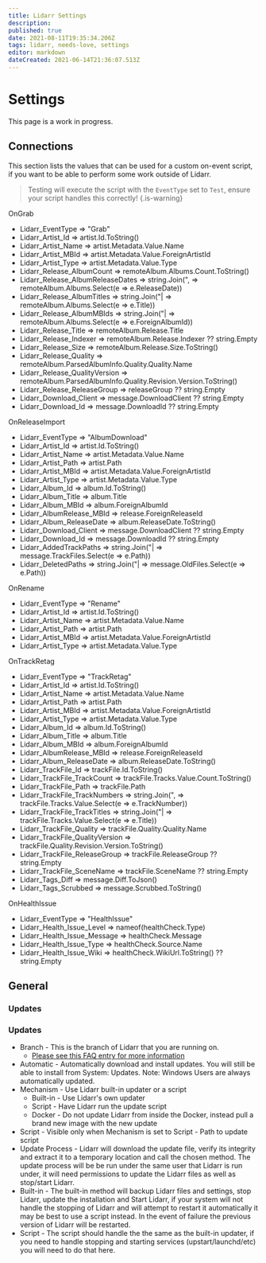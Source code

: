 ```yaml
---
title: Lidarr Settings
description: 
published: true
date: 2021-08-11T19:35:34.206Z
tags: lidarr, needs-love, settings
editor: markdown
dateCreated: 2021-06-14T21:36:07.513Z
---
```


# Settings

This page is a work in progress.

## Connections

This section lists the values that can be used for a custom on-event script, if you want to be able to perform some work outside of Lidarr.

> Testing will execute the script with the `EventType` set to `Test`, ensure your script handles this correctly!
{.is-warning}

OnGrab

* Lidarr_EventType => "Grab"
* Lidarr_Artist_Id => artist.Id.ToString()
* Lidarr_Artist_Name => artist.Metadata.Value.Name
* Lidarr_Artist_MBId => artist.Metadata.Value.ForeignArtistId
* Lidarr_Artist_Type => artist.Metadata.Value.Type
* Lidarr_Release_AlbumCount => remoteAlbum.Albums.Count.ToString()
* Lidarr_Release_AlbumReleaseDates => string.Join(", => remoteAlbum.Albums.Select(e => e.ReleaseDate))
* Lidarr_Release_AlbumTitles => string.Join("| => remoteAlbum.Albums.Select(e => e.Title))
* Lidarr_Release_AlbumMBIds => string.Join("| => remoteAlbum.Albums.Select(e => e.ForeignAlbumId))
* Lidarr_Release_Title => remoteAlbum.Release.Title
* Lidarr_Release_Indexer => remoteAlbum.Release.Indexer ?? string.Empty
* Lidarr_Release_Size => remoteAlbum.Release.Size.ToString()
* Lidarr_Release_Quality => remoteAlbum.ParsedAlbumInfo.Quality.Quality.Name
* Lidarr_Release_QualityVersion => remoteAlbum.ParsedAlbumInfo.Quality.Revision.Version.ToString()
* Lidarr_Release_ReleaseGroup => releaseGroup ?? string.Empty
* Lidarr_Download_Client => message.DownloadClient ?? string.Empty
* Lidarr_Download_Id => message.DownloadId ?? string.Empty

OnReleaseImport

* Lidarr_EventType => "AlbumDownload"
* Lidarr_Artist_Id => artist.Id.ToString()
* Lidarr_Artist_Name => artist.Metadata.Value.Name
* Lidarr_Artist_Path => artist.Path
* Lidarr_Artist_MBId => artist.Metadata.Value.ForeignArtistId
* Lidarr_Artist_Type => artist.Metadata.Value.Type
* Lidarr_Album_Id => album.Id.ToString()
* Lidarr_Album_Title => album.Title
* Lidarr_Album_MBId => album.ForeignAlbumId
* Lidarr_AlbumRelease_MBId => release.ForeignReleaseId
* Lidarr_Album_ReleaseDate => album.ReleaseDate.ToString()
* Lidarr_Download_Client => message.DownloadClient ?? string.Empty
* Lidarr_Download_Id => message.DownloadId ?? string.Empty
* Lidarr_AddedTrackPaths => string.Join("| => message.TrackFiles.Select(e => e.Path))
* Lidarr_DeletedPaths => string.Join("| => message.OldFiles.Select(e => e.Path))

OnRename

* Lidarr_EventType => "Rename"
* Lidarr_Artist_Id => artist.Id.ToString()
* Lidarr_Artist_Name => artist.Metadata.Value.Name
* Lidarr_Artist_Path => artist.Path
* Lidarr_Artist_MBId => artist.Metadata.Value.ForeignArtistId
* Lidarr_Artist_Type => artist.Metadata.Value.Type

OnTrackRetag

* Lidarr_EventType => "TrackRetag"
* Lidarr_Artist_Id => artist.Id.ToString()
* Lidarr_Artist_Name => artist.Metadata.Value.Name
* Lidarr_Artist_Path => artist.Path
* Lidarr_Artist_MBId => artist.Metadata.Value.ForeignArtistId
* Lidarr_Artist_Type => artist.Metadata.Value.Type
* Lidarr_Album_Id => album.Id.ToString()
* Lidarr_Album_Title => album.Title
* Lidarr_Album_MBId => album.ForeignAlbumId
* Lidarr_AlbumRelease_MBId => release.ForeignReleaseId
* Lidarr_Album_ReleaseDate => album.ReleaseDate.ToString()
* Lidarr_TrackFile_Id => trackFile.Id.ToString()
* Lidarr_TrackFile_TrackCount => trackFile.Tracks.Value.Count.ToString()
* Lidarr_TrackFile_Path => trackFile.Path
* Lidarr_TrackFile_TrackNumbers => string.Join(", => trackFile.Tracks.Value.Select(e => e.TrackNumber))
* Lidarr_TrackFile_TrackTitles => string.Join("| => trackFile.Tracks.Value.Select(e => e.Title))
* Lidarr_TrackFile_Quality => trackFile.Quality.Quality.Name
* Lidarr_TrackFile_QualityVersion => trackFile.Quality.Revision.Version.ToString()
* Lidarr_TrackFile_ReleaseGroup => trackFile.ReleaseGroup ?? string.Empty
* Lidarr_TrackFile_SceneName => trackFile.SceneName ?? string.Empty
* Lidarr_Tags_Diff => message.Diff.ToJson()
* Lidarr_Tags_Scrubbed => message.Scrubbed.ToString()

OnHealthIssue

* Lidarr_EventType => "HealthIssue"
* Lidarr_Health_Issue_Level => nameof(healthCheck.Type)
* Lidarr_Health_Issue_Message => healthCheck.Message
* Lidarr_Health_Issue_Type => healthCheck.Source.Name
* Lidarr_Health_Issue_Wiki => healthCheck.WikiUrl.ToString() ?? string.Empty

## General

### Updates

### Updates

- Branch - This is the branch of Lidarr that you are running on.
  - [Please see this FAQ entry for more information](/lidarr/faq#how-do-i-update-lidarr)
- Automatic - Automatically download and install updates. You will still be able to install from System: Updates. Note: Windows Users are always automatically updated.
- Mechanism - Use Lidarr built-in updater or a script
  - Built-in - Use Lidarr's own updater
  - Script - Have Lidarr run the update script
  - Docker - Do not update Lidarr from inside the Docker, instead pull a brand new image with the new update
- Script - Visible only when Mechanism is set to Script - Path to update script
- Update Process - Lidarr will download the update file, verify its integrity and extract it to a temporary location and call the chosen method. The update process will be be run under the same user that Lidarr is run under, it will need permissions to update the Lidarr files as well as stop/start Lidarr.
- Built-in - The built-in method will backup Lidarr files and settings, stop Lidarr, update the installation and Start Lidarr, if your system will not handle the stopping of Lidarr and will attempt to restart it automatically it may be best to use a script instead. In the event of failure the previous version of Lidarr will be restarted.
- Script - The script should handle the the same as the built-in updater, if you need to handle stopping and starting services (upstart/launchd/etc) you will need to do that here.